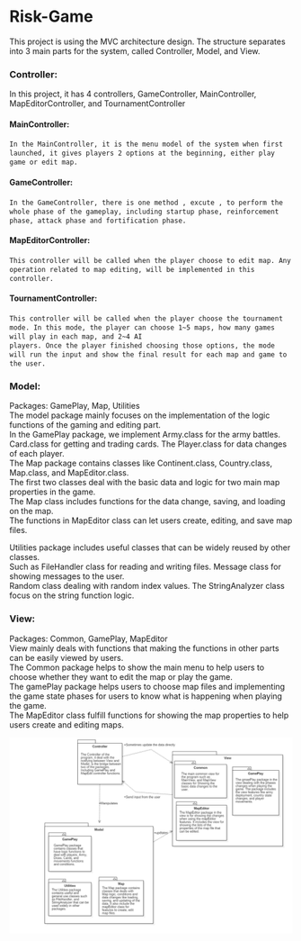 # Risk-Game
This project is using the MVC architecture design. The structure separates into 3 main parts for the system, called Controller, Model, and View.

### Controller: 
In this project, it has 4 controllers, GameController, MainController, MapEditorController, and TournamentController <br/>

#### MainController:
	In the MainController, it is the menu model of the system when first launched, it gives players 2 options at the beginning, either play game or edit map.
#### GameController:
	In the GameController, there is one method , excute , to perform the whole phase of the gameplay, including startup phase, reinforcement phase, attack phase and fortification phase. 

#### MapEditorController:
	This controller will be called when the player choose to edit map. Any operation related to map editing, will be implemented in this controller.
#### TournamentController:
	This controller will be called when the player choose the tournament mode. In this mode, the player can choose 1~5 maps, how many games will play in each map, and 2~4 AI
	players. Once the player finished choosing those options, the mode will run the input and show the final result for each map and game to the user.
### Model:
Packages: GamePlay, Map, Utilities <br/>
The model package mainly focuses on the implementation of the logic functions of the gaming and editing part. <br/>
In the GamePlay package, we implement Army.class for the army battles. Card.class for getting and trading cards. The Player.class for data changes of each player. <br/>
The Map package contains classes like Continent.class, Country.class, Map.class, and MapEditor.class. <br/>
The first two classes deal with the basic data and logic for two main map properties in the game. <br/>
The Map class includes functions for the data change, saving, and loading on the map. <br/>
The functions in MapEditor class can let users create, editing, and save map files. <br/>

Utilities package includes useful classes that can be widely reused by other classes. <br/>
Such as FileHandler class for reading and writing files. Message class for showing messages to the user. <br/>
Random class dealing with random index values. The StringAnalyzer class focus on the string function logic. 
		
### View:
Packages: Common, GamePlay, MapEditor <br/>
View mainly deals with functions that making the functions in other parts can be easily viewed by users. <br/>
The Common package helps to show the main menu to help users to choose whether they want to edit the map or play the game. <br/>
The gamePlay package helps users to choose map files and implementing the game state phases for users to know what is happening when playing the game. <br/>
The MapEditor class fulfill functions for showing the map properties to help users create and editing maps. <br/>

![Image of MVC](https://github.com/Bill1119/Risk-Game/blob/master/images/image01.png)
